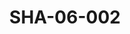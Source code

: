 ---
pid: SHA-06-002
title: SHA-06-002
language: en
original_label: 
rights: Sharhabil Ahmed
location_of_original: Sharhabil Ahmed
photographer_or_studio: 
scanned_from: photograph 7.7 by 9.9
_date: late 1960s
location: Khartoum, Khartoum Cultural Club
description: Stokeley Carmichael visiting with members of "Jazz Club Number 1"
additional_notes: 
permission_display: 'yes'
on_server: 'yes'
on_website: 'yes'
permalink: /photopages/en/SHA-06-002
layout: photo-page
---